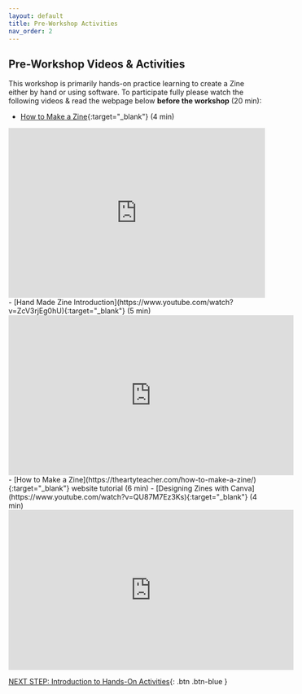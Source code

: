 ```yaml
---
layout: default
title: Pre-Workshop Activities
nav_order: 2
---
```

## Pre-Workshop Videos & Activities
This workshop is primarily hands-on practice learning to create a Zine either by hand or using software. To participate fully please watch the following videos & read the webpage below **before the workshop** (20 min):

- [How to Make a Zine](https://vimeo.com/18312616){:target="_blank"} (4 min)<br>
<div style="padding:66.25% 0 0 0;position:relative;"><iframe src="https://player.vimeo.com/video/18312616?badge=0&amp;autopause=0&amp;player_id=0&amp;app_id=58479" frameborder="0" allow="autoplay; fullscreen; picture-in-picture; clipboard-write" style="position:absolute;top:0;left:0;width:100%;height:100%;" title="how to make a zine"></iframe></div><script src="https://player.vimeo.com/api/player.js"></script>
- [Hand Made Zine Introduction](https://www.youtube.com/watch?v=ZcV3rjEg0hU){:target="_blank"} (5 min)<br>
<iframe width="560" height="315" src="https://www.youtube.com/embed/ZcV3rjEg0hU" title="Zine" frameborder="0" allow="accelerometer; autoplay; clipboard-write; encrypted-media; gyroscope; picture-in-picture" allowfullscreen></iframe>
- [How to Make a Zine](https://theartyteacher.com/how-to-make-a-zine/){:target="_blank"} website tutorial (6 min)
- [Designing Zines with Canva](https://www.youtube.com/watch?v=QU87M7Ez3Ks){:target="_blank"} (4 min)<br>
<iframe width="560" height="315" src="https://www.youtube.com/embed/QU87M7Ez3Ks" title="Designing Zines with Canva" frameborder="0" allow="accelerometer; autoplay; clipboard-write; encrypted-media; gyroscope; picture-in-picture" allowfullscreen></iframe> 

[NEXT STEP: Introduction to Hands-On Activities](activities-intro.html){: .btn .btn-blue }
